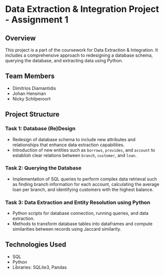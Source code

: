 # Data Extraction & Integration Project - Assignment 1

## Overview
This project is a part of the coursework for Data Extraction & Integration. It includes a comprehensive approach to redesigning a database schema, querying the database, and extracting data using Python.

## Team Members 
- Dimitrios Diamantidis
- Johan Hensman
- Nicky Schilperoort

## Project Structure

### Task 1: Database (Re)Design
- Redesign of database schema to include new attributes and relationships that enhance data extraction capabilities.
- Introduction of new entities such as `borrows`, `provides`, and `account` to establish clear relations between `branch`, `customer`, and `loan`.

### Task 2: Querying the Database
- Implementation of SQL queries to perform complex data retrieval such as finding branch information for each account, calculating the average loan per branch, and identifying customers with the highest balance.

### Task 3: Data Extraction and Entity Resolution using Python
- Python scripts for database connection, running queries, and data extraction.
- Methods to transform database tables into dataframes and compute similarities between records using Jaccard similarity.

## Technologies Used
- SQL
- Python
- Libraries: SQLite3, Pandas
